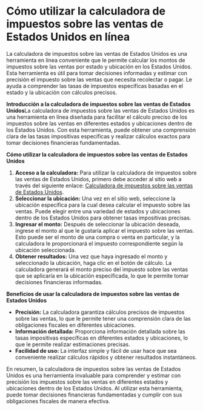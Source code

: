Cómo utilizar la calculadora de impuestos sobre las ventas de Estados Unidos en línea
=====================================================================================

La calculadora de impuestos sobre las ventas de Estados Unidos es una herramienta en línea conveniente que le permite calcular los montos de impuestos sobre las ventas por estado y ubicación en los Estados Unidos. Esta herramienta es útil para tomar decisiones informadas y estimar con precisión el impuesto sobre las ventas que necesita recolectar o pagar. Le ayuda a comprender las tasas de impuestos específicas basadas en el estado y la ubicación con cálculos precisos.

**Introducción a la calculadora de impuestos sobre las ventas de Estados Unidos**La calculadora de impuestos sobre las ventas de Estados Unidos es una herramienta en línea diseñada para facilitar el cálculo preciso de los impuestos sobre las ventas en diferentes estados y ubicaciones dentro de los Estados Unidos. Con esta herramienta, puede obtener una comprensión clara de las tasas impositivas específicas y realizar cálculos exactos para tomar decisiones financieras fundamentadas.

**Cómo utilizar la calculadora de impuestos sobre las ventas de Estados Unidos**

1. **Acceso a la calculadora:** Para utilizar la calculadora de impuestos sobre las ventas de Estados Unidos, primero debe acceder al sitio web a través del siguiente enlace: [Calculadora de impuestos sobre las ventas de Estados Unidos](https://www.onlinecalculatorsfree.com/es/financial/us-salary-tax-calculator.html).
2. **Seleccionar la ubicación:** Una vez en el sitio web, seleccione la ubicación específica para la cual desea calcular el impuesto sobre las ventas. Puede elegir entre una variedad de estados y ubicaciones dentro de los Estados Unidos para obtener tasas impositivas precisas.
3. **Ingresar el monto:** Después de seleccionar la ubicación deseada, ingrese el monto al que le gustaría aplicar el impuesto sobre las ventas. Esto puede ser el monto de una compra o venta en particular, y la calculadora le proporcionará el impuesto correspondiente según la ubicación seleccionada.
4. **Obtener resultados:** Una vez que haya ingresado el monto y seleccionado la ubicación, haga clic en el botón de cálculo. La calculadora generará el monto preciso del impuesto sobre las ventas que se aplicaría en la ubicación especificada, lo que le permite tomar decisiones financieras informadas.

**Beneficios de usar la calculadora de impuestos sobre las ventas de Estados Unidos**

- **Precisión:** La calculadora garantiza cálculos precisos de impuestos sobre las ventas, lo que le permite tener una comprensión clara de las obligaciones fiscales en diferentes ubicaciones.
- **Información detallada:** Proporciona información detallada sobre las tasas impositivas específicas en diferentes estados y ubicaciones, lo que le permite realizar estimaciones precisas.
- **Facilidad de uso:** La interfaz simple y fácil de usar hace que sea conveniente realizar cálculos rápidos y obtener resultados instantáneos.

En resumen, la calculadora de impuestos sobre las ventas de Estados Unidos es una herramienta invaluable para comprender y estimar con precisión los impuestos sobre las ventas en diferentes estados y ubicaciones dentro de los Estados Unidos. Al utilizar esta herramienta, puede tomar decisiones financieras fundamentadas y cumplir con sus obligaciones fiscales de manera efectiva.